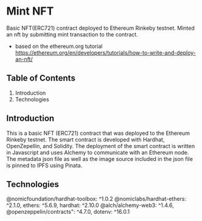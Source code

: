 # Mint NFT

Basic NFT(ERC721) contract deployed to Ethereum Rinkeby testnet. 
Minted an nft by submitting mint transaction to the contract. 
- based on the ethereum.org tutorial https://ethereum.org/en/developers/tutorials/how-to-write-and-deploy-an-nft/

## Table of Contents
1. Introduction 
2. Technologies

## Introduction
This is a basic NFT (ERC721) contract that was deployed to the Ethereum Rinkeby testnet. 
The smart contract is developed with Hardhat, OpenZepellin, and Solidity. 
The deployment of the smart contract is written in Javascript and uses Alchemy to communicate with an Ethereum node. 
The metadata json file as well as the image source included in the json file is pinned to IPFS using Pinata.

## Technologies
@nomicfoundation/hardhat-toolbox: ^1.0.2
@nomiclabs/hardhat-ethers: ^2.1.0,
ethers: ^5.6.9,
hardhat: ^2.10.0
@alch/alchemy-web3: ^1.4.6,
@openzeppelin/contracts": ^4.7.0,
dotenv: ^16.0.1

